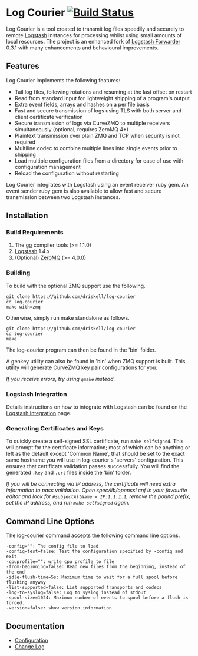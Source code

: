 # Log Courier [![Build Status](https://travis-ci.org/driskell/log-courier.svg?branch=stable)](https://travis-ci.org/driskell/log-courier)

Log Courier is a tool created to transmit log files speedily and securely to
remote [Logstash](http://logstash.net) instances for processing whilst using
small amounts of local resources. The project is an enhanced fork of
[Logstash Forwarder](https://github.com/elasticsearch/logstash-forwarder) 0.3.1
with many enhancements and behavioural improvements.

## Features

Log Courier implements the following features:

* Tail log files, following rotations and resuming at the last offset on
restart
* Read from standard input for lightweight shipping of a program's output
* Extra event fields, arrays and hashes on a per file basis
* Fast and secure transmission of logs using TLS with both server and client
certificate verification
* Secure transmission of logs via CurveZMQ to multiple receivers simultaneously
(optional, requires ZeroMQ 4+)
* Plaintext transmission over plain ZMQ and TCP when security is not required
* Multiline codec to combine multiple lines into single events prior to shipping
* Load multiple configuration files from a directory for ease of use with
configuration management
* Reload the configuration without restarting

Log Courier integrates with Logstash using an event receiver ruby gem. An event
sender ruby gem is also available to allow fast and secure transmission between
two Logstash instances.

## Installation

### Build Requirements

1. The [go](http://golang.org/doc/install) compiler tools (>= 1.1.0)
1. [Logstash](http://logstash.net) 1.4.x
1. (Optional) [ZeroMQ](http://zeromq.org/intro:get-the-software) (>= 4.0.0)

### Building

To build with the optional ZMQ support use the following.

	git clone https://github.com/driskell/log-courier
	cd log-courier
	make with=zmq

Otherwise, simply run make standalone as follows.

	git clone https://github.com/driskell/log-courier
	cd log-courier
	make

The log-courier program can then be found in the 'bin' folder.

A genkey utility can also be found in 'bin' when ZMQ support is built. This
utility will generate CurveZMQ key pair configurations for you.

*If you receive errors, try using `gmake` instead.*

### Logstash Integration

Details instructions on how to integrate with Logstash can be found on the
[Logstash Integration](docs/LogstashIntegration.md) page.

### Generating Certificates and Keys

To quickly create a self-signed SSL certificate, run `make selfsigned`. This
will prompt for the certificate information; most of which can be anything or
left as the default except 'Common Name', that should be set to the exact same
hostname you will use in log-courier's 'servers' configuration. This ensures
that certificate validation passes successfully. You will find the generated
`.key` and `.crt` files inside the 'bin' folder.

*If you will be connecting via IP address, the certificate will need extra
information to pass validation. Open spec/lib/openssl.cnf in your favourite
editor and look for `#subjectAltName = IP:1.1.1.1`, remove the pound prefix,
set the IP address, and run `make selfsigned` again.*

## Command Line Options

The log-courier command accepts the following command line options.

	-config="": The config file to load
	-config-test=false: Test the configuration specified by -config and exit
	-cpuprofile="": write cpu profile to file
	-from-beginning=false: Read new files from the beginning, instead of the end
	-idle-flush-time=5s: Maximum time to wait for a full spool before flushing anyway
	-list-supported=false: List supported transports and codecs
	-log-to-syslog=false: Log to syslog instead of stdout
	-spool-size=1024: Maximum number of events to spool before a flush is forced.
	-version=false: show version information

## Documentation

* [Configuration](docs/Configuration.md)
* [Change Log](docs/ChangeLog.md)
